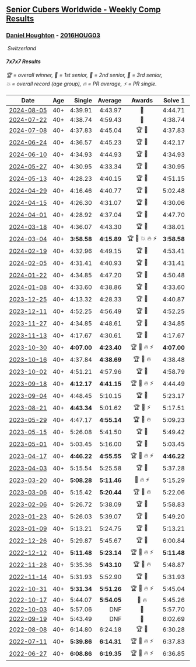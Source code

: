 <style>table {white-space: nowrap;}</style>
<link rel="stylesheet" type="text/css" href="/scw-comp/css/flags.css" />

## [Senior Cubers Worldwide - Weekly Comp Results](/scw-comp/results/)
### [Daniel Houghton](README.md) - [2016HOUG03](https://www.worldcubeassociation.org/persons/2016HOUG03?event=777)

<i class="flag flag-CH" />&nbsp;Switzerland

#### 7x7x7 Results

<span style="white-space: nowrap;">🏆 = overall winner</span>, <span style="white-space: nowrap;">🥇 = 1st senior</span>, <span style="white-space: nowrap;">🥈 = 2nd senior</span>, <span style="white-space: nowrap;">🥉 = 3rd senior</span>, <span style="white-space: nowrap;">💥 = overall record (age group)</span>, <span style="white-space: nowrap;">🔥 = PR average</span>, <span style="white-space: nowrap;">⚡ = PR single</span>.

| Date | Age | Single | Average | Awards | Solve 1 | Solve 2 | Solve 3 | Video |
| :--: | :--: | --: | --: | :--: | --: | --: | --: | :-- |
| [2024-08-05](../../results/2024-08-05/777.md) | 40+ | 4:39.91 | 4:43.97 | 🥈 | 4:44.71 | 4:39.91 | 4:47.29 | [Desktop](https://www.facebook.com/events/843031524469348/permalink/847011524071348) / [Mobile](https://m.facebook.com/events/843031524469348?view=permalink&id=847011524071348) |
| [2024-07-22](../../results/2024-07-22/777.md) | 40+ | 4:38.74 | 4:59.43 | 🥉 | 4:38.74 | 5:02.61 | 5:16.94 | [Desktop](https://www.facebook.com/events/785148847162745/permalink/793588082985488) / [Mobile](https://m.facebook.com/events/785148847162745?view=permalink&id=793588082985488) |
| [2024-07-08](../../results/2024-07-08/777.md) | 40+ | 4:37.83 | 4:45.04 | 🏆 🥇 | 4:37.83 | 4:50.27 | 4:47.03 | [Desktop](https://www.facebook.com/events/1154223792452847/permalink/1162577864950773) / [Mobile](https://m.facebook.com/events/1154223792452847?view=permalink&id=1162577864950773) |
| [2024-06-24](../../results/2024-06-24/777.md) | 40+ | 4:36.57 | 4:45.23 | 🏆 🥇 | 4:42.17 | 4:36.57 | 4:56.96 | [Desktop](https://www.facebook.com/events/500485402410682/permalink/508786688247220) / [Mobile](https://m.facebook.com/events/500485402410682?view=permalink&id=508786688247220) |
| [2024-06-10](../../results/2024-06-10/777.md) | 40+ | 4:34.93 | 4:44.93 | 🏆 🥇 | 4:34.93 | 4:57.01 | 4:42.85 | [Desktop](https://www.facebook.com/events/804039971828225/permalink/811818047717084) / [Mobile](https://m.facebook.com/events/804039971828225?view=permalink&id=811818047717084) |
| [2024-05-27](../../results/2024-05-27/777.md) | 40+ | 4:30.95 | 4:33.34 | 🏆 🥇 | 4:30.95 | 4:35.16 | 4:33.91 | [Desktop](https://www.facebook.com/events/476090921456450/permalink/483898410675701) / [Mobile](https://m.facebook.com/events/476090921456450?view=permalink&id=483898410675701) |
| [2024-05-13](../../results/2024-05-13/777.md) | 40+ | 4:28.23 | 4:40.15 | 🏆 🥇 | 4:51.15 | 4:41.06 | 4:28.23 | [Desktop](https://www.facebook.com/events/849366597233542/permalink/854650186705183) / [Mobile](https://m.facebook.com/events/849366597233542?view=permalink&id=854650186705183) |
| [2024-04-29](../../results/2024-04-29/777.md) | 40+ | 4:16.46 | 4:40.77 | 🏆 🥇 | 5:02.48 | 4:16.46 | 4:43.36 | [Desktop](https://www.facebook.com/events/457727373442774/permalink/464520219430156) / [Mobile](https://m.facebook.com/events/457727373442774?view=permalink&id=464520219430156) |
| [2024-04-15](../../results/2024-04-15/777.md) | 40+ | 4:26.30 | 4:31.07 | 🏆 🥇 | 4:30.06 | 4:26.30 | 4:36.85 | [Desktop](https://www.facebook.com/events/3767623586842150/permalink/3780790428858799) / [Mobile](https://m.facebook.com/events/3767623586842150?view=permalink&id=3780790428858799) |
| [2024-04-01](../../results/2024-04-01/777.md) | 40+ | 4:28.92 | 4:37.04 | 🏆 🥇 | 4:47.70 | 4:34.49 | 4:28.92 | [Desktop](https://www.facebook.com/events/3767623586842150/permalink/3774969262774249) / [Mobile](https://m.facebook.com/events/3767623586842150?view=permalink&id=3774969262774249) |
| [2024-03-18](../../results/2024-03-18/777.md) | 40+ | 4:36.07 | 4:43.30 | 🏆 🥇 | 4:38.01 | 4:36.07 | 4:55.81 | [Desktop](https://www.facebook.com/events/386186517521787/permalink/391744920299280) / [Mobile](https://m.facebook.com/events/386186517521787?view=permalink&id=391744920299280) |
| [2024-03-04](../../results/2024-03-04/777.md) | 40+ | **3:58.58** | **4:15.89** | 🏆 🥇 💥 🔥 ⚡ | **3:58.58** | 4:15.89 | 4:33.19 | [Desktop](https://www.facebook.com/events/3564311457163699/permalink/3569233230004855) / [Mobile](https://m.facebook.com/events/3564311457163699?view=permalink&id=3569233230004855) |
| [2024-02-19](../../results/2024-02-19/777.md) | 40+ | 4:32.96 | 4:49.15 | 🏆 🥇 | 4:53.41 | 4:32.96 | 5:01.09 | [Desktop](https://www.facebook.com/events/937364477878870/permalink/940826997532618) / [Mobile](https://m.facebook.com/events/937364477878870?view=permalink&id=940826997532618) |
| [2024-02-05](../../results/2024-02-05/777.md) | 40+ | 4:31.41 | 4:40.93 | 🏆 🥇 | 4:31.41 | 4:43.20 | 4:48.19 | [Desktop](https://www.facebook.com/events/402593568902224/permalink/406610178500563) / [Mobile](https://m.facebook.com/events/402593568902224?view=permalink&id=406610178500563) |
| [2024-01-22](../../results/2024-01-22/777.md) | 40+ | 4:34.85 | 4:47.20 | 🏆 🥇 | 4:50.48 | 4:34.85 | 4:56.26 | [Desktop](https://www.facebook.com/events/395750252948744/permalink/400155132508256) / [Mobile](https://m.facebook.com/events/395750252948744?view=permalink&id=400155132508256) |
| [2024-01-08](../../results/2024-01-08/777.md) | 40+ | 4:33.60 | 4:38.86 | 🏆 🥇 | 4:33.60 | 4:44.24 | 4:38.75 | [Desktop](https://www.facebook.com/events/1414013359524928/permalink/1421428152116782) / [Mobile](https://m.facebook.com/events/1414013359524928?view=permalink&id=1421428152116782) |
| [2023-12-25](../../results/2023-12-25/777.md) | 40+ | 4:13.32 | 4:28.33 | 🏆 🥇 | 4:40.87 | 4:30.80 | 4:13.32 | [Desktop](https://www.facebook.com/events/349610014457902/permalink/355369720548598) / [Mobile](https://m.facebook.com/events/349610014457902?view=permalink&id=355369720548598) |
| [2023-12-11](../../results/2023-12-11/777.md) | 40+ | 4:52.25 | 4:56.49 | 🏆 🥇 | 4:52.25 | 5:04.61 | 4:52.60 | [Desktop](https://www.facebook.com/events/101679999707522/permalink/105049792703876) / [Mobile](https://m.facebook.com/events/101679999707522?view=permalink&id=105049792703876) |
| [2023-11-27](../../results/2023-11-27/777.md) | 40+ | 4:34.85 | 4:48.61 | 🏆 🥇 | 4:34.85 | 5:04.06 | 4:46.92 | [Desktop](https://www.facebook.com/events/305565215720258/permalink/313162054960574) / [Mobile](https://m.facebook.com/events/305565215720258?view=permalink&id=313162054960574) |
| [2023-11-13](../../results/2023-11-13/777.md) | 40+ | 4:17.67 | 4:30.61 | 🏆 🥇 | 4:17.67 | 4:19.72 | 4:54.45 | [Desktop](https://www.facebook.com/events/1374628593479428/permalink/1377461389862815) / [Mobile](https://m.facebook.com/events/1374628593479428?view=permalink&id=1377461389862815) |
| [2023-10-30](../../results/2023-10-30/777.md) | 40+ | **4:07.00** | **4:23.40** | 🏆 🥇 🔥 ⚡ | **4:07.00** | 4:25.84 | 4:37.37 | [Desktop](https://www.facebook.com/events/366558396032988/permalink/370987082256786) / [Mobile](https://m.facebook.com/events/366558396032988?view=permalink&id=370987082256786) |
| [2023-10-16](../../results/2023-10-16/777.md) | 40+ | 4:37.84 | **4:38.69** | 🏆 🥇 🔥 | 4:38.48 | 4:37.84 | 4:39.76 | [Desktop](https://www.facebook.com/events/754076313399498/permalink/760180656122397) / [Mobile](https://m.facebook.com/events/754076313399498?view=permalink&id=760180656122397) |
| [2023-10-02](../../results/2023-10-02/777.md) | 40+ | 4:51.21 | 4:57.96 | 🏆 🥇 | 4:58.79 | 5:03.89 | 4:51.21 | [Desktop](https://www.facebook.com/events/370105888672980/permalink/376999447983624) / [Mobile](https://m.facebook.com/events/370105888672980?view=permalink&id=376999447983624) |
| [2023-09-18](../../results/2023-09-18/777.md) | 40+ | **4:12.17** | **4:41.15** | 🏆 🥇 🔥 ⚡ | 4:44.49 | **4:12.17** | 5:06.80 | [Desktop](https://www.facebook.com/events/3507561106126011/permalink/3510527392496049) / [Mobile](https://m.facebook.com/events/3507561106126011?view=permalink&id=3510527392496049) |
| [2023-09-04](../../results/2023-09-04/777.md) | 40+ | 4:48.45 | 5:10.15 | 🏆 🥇 | 5:23.17 | 4:48.45 | 5:18.84 | [Desktop](https://www.facebook.com/events/2764998176984627/permalink/2769614783189633) / [Mobile](https://m.facebook.com/events/2764998176984627?view=permalink&id=2769614783189633) |
| [2023-08-21](../../results/2023-08-21/777.md) | 40+ | **4:43.34** | 5:01.62 | 🏆 🥇 ⚡ | 5:17.51 | 5:04.00 | **4:43.34** | [Desktop](https://www.facebook.com/events/605466225085334/permalink/611974917767798) / [Mobile](https://m.facebook.com/events/605466225085334?view=permalink&id=611974917767798) |
| [2023-05-29](../../results/2023-05-29/777.md) | 40+ | 4:47.17 | **4:55.14** | 🏆 🥇 🔥 | 5:09.23 | 4:47.17 | 4:49.01 | [Desktop](https://www.facebook.com/events/769039921377061/permalink/774309677516752) / [Mobile](https://m.facebook.com/events/769039921377061?view=permalink&id=774309677516752) |
| [2023-05-15](../../results/2023-05-15/777.md) | 40+ | 5:26.08 | 5:41.50 | 🏆 🥇 | 5:49.42 | 5:49.00 | 5:26.08 | [Desktop](https://www.facebook.com/events/201773726045437/permalink/207968128759330) / [Mobile](https://m.facebook.com/events/201773726045437?view=permalink&id=207968128759330) |
| [2023-05-01](../../results/2023-05-01/777.md) | 40+ | 5:03.45 | 5:16.00 | 🏆 🥇 | 5:03.45 | 5:27.19 | 5:17.36 | [Desktop](https://www.facebook.com/events/1554845911676556/permalink/1561194587708355) / [Mobile](https://m.facebook.com/events/1554845911676556?view=permalink&id=1561194587708355) |
| [2023-04-17](../../results/2023-04-17/777.md) | 40+ | **4:46.22** | **4:55.55** | 🏆 🥇 🔥 ⚡ | **4:46.22** | 4:56.95 | 5:03.49 | [Desktop](https://www.facebook.com/events/175752445390498/permalink/184731151159294) / [Mobile](https://m.facebook.com/events/175752445390498?view=permalink&id=184731151159294) |
| [2023-04-03](../../results/2023-04-03/777.md) | 40+ | 5:15.54 | 5:25.58 | 🏆 🥇 | 5:37.28 | 5:23.92 | 5:15.54 | [Desktop](https://www.facebook.com/events/1352032565369803/permalink/1354698785103181) / [Mobile](https://m.facebook.com/events/1352032565369803?view=permalink&id=1354698785103181) |
| [2023-03-20](../../results/2023-03-20/777.md) | 40+ | **5:08.28** | **5:11.46** | 🥈 🔥 ⚡ | 5:15.29 | **5:08.28** | 5:10.82 | [Desktop](https://www.facebook.com/events/1273456476928238/permalink/1277492709857948) / [Mobile](https://m.facebook.com/events/1273456476928238?view=permalink&id=1277492709857948) |
| [2023-03-06](../../results/2023-03-06/777.md) | 40+ | 5:15.42 | **5:20.44** | 🏆 🥇 🔥 | 5:22.06 | 5:23.83 | 5:15.42 | [Desktop](https://www.facebook.com/events/1616007312171296/permalink/1620896198349074) / [Mobile](https://m.facebook.com/events/1616007312171296?view=permalink&id=1620896198349074) |
| [2023-02-06](../../results/2023-02-06/777.md) | 40+ | 5:26.72 | 5:38.09 | 🏆 🥇 | 5:58.83 | 5:26.72 | 5:28.72 | [Desktop](https://www.facebook.com/events/1884353481903829/permalink/1889057621433415) / [Mobile](https://m.facebook.com/events/1884353481903829?view=permalink&id=1889057621433415) |
| [2023-01-23](../../results/2023-01-23/777.md) | 40+ | 5:26.03 | 5:39.07 | 🏆 🥇 | 5:49.20 | 5:41.99 | 5:26.03 | [Desktop](https://www.facebook.com/events/509798861140910/permalink/515409147246548) / [Mobile](https://m.facebook.com/events/509798861140910?view=permalink&id=515409147246548) |
| [2023-01-09](../../results/2023-01-09/777.md) | 40+ | 5:13.21 | 5:24.75 | 🏆 🥇 | 5:13.21 | 5:21.98 | 5:39.05 | [Desktop](https://www.facebook.com/events/1531132474062600/permalink/1539419096567271) / [Mobile](https://m.facebook.com/events/1531132474062600?view=permalink&id=1539419096567271) |
| [2022-12-26](../../results/2022-12-26/777.md) | 40+ | 5:29.87 | 5:45.67 | 🏆 🥇 | 6:00.84 | 5:46.31 | 5:29.87 | [Desktop](https://www.facebook.com/events/699260168471197/permalink/707102514353629) / [Mobile](https://m.facebook.com/events/699260168471197?view=permalink&id=707102514353629) |
| [2022-12-12](../../results/2022-12-12/777.md) | 40+ | **5:11.48** | **5:23.14** | 🏆 🥇 🔥 ⚡ | **5:11.48** | 5:24.06 | 5:33.88 | [Desktop](https://www.facebook.com/events/1310297966473638/permalink/1321469188689849) / [Mobile](https://m.facebook.com/events/1310297966473638?view=permalink&id=1321469188689849) |
| [2022-11-28](../../results/2022-11-28/777.md) | 40+ | 5:35.36 | **5:43.10** | 🏆 🥇 🔥 | 5:48.87 | 5:45.07 | 5:35.36 | [Desktop](https://www.facebook.com/events/1208453943094393/permalink/1211613002778487) / [Mobile](https://m.facebook.com/events/1208453943094393?view=permalink&id=1211613002778487) |
| [2022-11-14](../../results/2022-11-14/777.md) | 40+ | 5:31.93 | 5:52.90 | 🏆 🥇 | 5:31.93 | 5:56.94 | 6:09.82 | [Desktop](https://www.facebook.com/events/823524585526773/permalink/833211261224772) / [Mobile](https://m.facebook.com/events/823524585526773?view=permalink&id=833211261224772) |
| [2022-10-31](../../results/2022-10-31/777.md) | 40+ | **5:31.34** | **5:51.26** | 🏆 🥇 🔥 ⚡ | 5:45.04 | **5:31.34** | 6:17.40 | [Desktop](https://www.facebook.com/events/635474734791505/permalink/644883847183927) / [Mobile](https://m.facebook.com/events/635474734791505?view=permalink&id=644883847183927) |
| [2022-10-17](../../results/2022-10-17/777.md) | 40+ | 5:44.07 | **5:54.05** | 🥇 🔥 | 5:45.26 | 6:12.81 | 5:44.07 | [Desktop](https://www.facebook.com/events/5873184052742514/permalink/5880518628675723) / [Mobile](https://m.facebook.com/events/5873184052742514?view=permalink&id=5880518628675723) |
| [2022-10-03](../../results/2022-10-03/777.md) | 40+ | 5:57.06 | DNF | 🥈 | 5:57.70 | 5:57.06 | DNF | [Desktop](https://www.facebook.com/events/815539682815599/permalink/824757738560460) / [Mobile](https://m.facebook.com/events/815539682815599?view=permalink&id=824757738560460) |
| [2022-09-19](../../results/2022-09-19/777.md) | 40+ | 5:43.49 | DNF | 🥇 | 6:02.69 | 5:43.49 | DNF | [Desktop](https://www.facebook.com/events/450657513693488/permalink/456250043134235) / [Mobile](https://m.facebook.com/events/450657513693488?view=permalink&id=456250043134235) |
| [2022-08-08](../../results/2022-08-08/777.md) | 40+ | 6:14.80 | 6:24.18 | 🏆 🥇 | 6:30.28 | 6:27.47 | 6:14.80 | [Desktop](https://www.facebook.com/events/619445529768906/permalink/625491022497690) / [Mobile](https://m.facebook.com/events/619445529768906?view=permalink&id=625491022497690) |
| [2022-07-11](../../results/2022-07-11/777.md) | 40+ | **5:39.86** | **6:14.31** | 🏆 🥇 🔥 ⚡ | 6:37.83 | **5:39.86** | 6:25.24 | [Desktop](https://www.facebook.com/events/443186990742814/permalink/446029947125185) / [Mobile](https://m.facebook.com/events/443186990742814?view=permalink&id=446029947125185) |
| [2022-06-27](../../results/2022-06-27/777.md) | 40+ | **6:08.86** | **6:19.35** | 🏆 🥇 🔥 ⚡ | 6:36.85 | **6:08.86** | 6:12.33 | [Desktop](https://www.facebook.com/events/605852520957703/permalink/615062563370032) / [Mobile](https://m.facebook.com/events/605852520957703?view=permalink&id=615062563370032) |


<!-- Global site tag (gtag.js) - Google Analytics -->
<script async src="https://www.googletagmanager.com/gtag/js?id=UA-86348435-3"></script>
<script>window.dataLayer = window.dataLayer || []; function gtag() {dataLayer.push(arguments);} gtag('js', new Date()); gtag('config', 'UA-86348435-3');</script>
